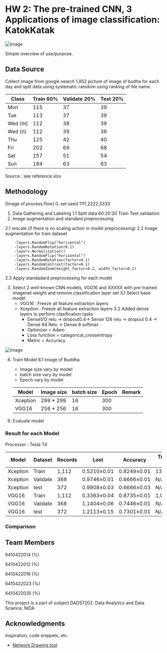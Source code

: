 # HW 2: The pre-trained CNN, 3 Applications of image classification: KatokKatak
![image](https://user-images.githubusercontent.com/11289173/195136123-ef90c34c-7e1d-45cf-a181-8313a237b2b4.png)

Simple overview of use/purpose.

## Data Source
Collect image from google search 1,852 picture of image of budha for each day and split data using systematic ramdom using ranking of file name.

|  Class  |   Train 60%  |  Validate 20% |  Test 20% |
|---------|----------|------------|--------|
| Mon     |     115  |      37    |   39   |
| Tue     |     113  |      37    |   39   |
| Wed (m) |     112  |      38    |   39   |
| Wed (n) |     112  |      39    |   38   |
| Thu     |     125  |      42    |   40   |
| Fri     |     202  |      69    |   68   |
| Sat     |     157  |      51    |   54   |
| Sun     |     184  |      63    |   63   |


Source : see reference.xlsx


## Methodology
[Image of process flow]
0. set seed
 1111,2222,3333

1. Data Gathering and Labeling 
  1.1 Split data 60:20:20  Train Test validation
2. Image augmentation and standard preprocessing


  2.1 rescale (if there is no scaling action in model preprocessing)
  2.2 Image augmentation for train dataset
  
        -layers.RandomFlip("horizontal")
        -layers.RandomRotation(0.1)
        -layers.Normalization()
        -layers.RandomFlip("horizontal")
        -layers.RandomRotation(factor=0.1)
        -layers.RandomContrast(factor=0.1)
        -layers.RandomZoom(height_factor=0.2, width_factor=0.2)
        
  2.3 Apply standadard preprocessing for each model
  
3. Select 2 well-known CNN models, VGG16 and XXXXX with pre-trained imagenet  weight and remove classification layer set
  3.1 Select base model
    - VGG16 : Freeze all feature extraction layers
    - Xception : Freeze all feature extraction layers
  3.2 Added dense layers to perform clasification tasks
       - Dense512 relu -> dropout0.4-> Sense 128 relu -> dropout 0.4 -> Dense 64  Relu -> Dense 8  softmax
       - Optimizer = Adam
       - Loss function = categorical_crossentropy
       - Metric = Accuracy
       
![image](https://user-images.githubusercontent.com/11289173/196020339-00d0b629-ec92-4a18-ab36-70e4124f1ea4.png)

8. Train Model
  6.1 Image of Buddha
   - Image size vary by model
   - batch size vary by model
   - Epoch vary by model
   
   |   Model  | Image size | batch size | Epoch | Remark |
   |----------|------------|------------|-------|--------|
   | Xception |  299 * 299 |    16      |   300 |        |
   | VGG16    |  256 * 256 |    16      |   300 |        |
   
9. Evaluate model

### Result for each Model
Processor : Tesla T4


  |  Model | Dataset  | Records |   Lost   | Accuracy | Train Time (s) |
  |--------|----------|---------|----------|----------|----------------|
  |Xception| Train    |   1,112 |0.5210±0.01|0.8249±0.01|   13,940±964 |
  |Xception| Validate |     368 |0.9746±0.01|0.6666±0.01|       N/A    | 
  |Xception| test     |     372 |0.9908±0.03|0.6666±0.03|       N/A    | 
  | VGG16  | Train    |   1,112 |0.3363±0.04|0.8735±0.01|    1,019±8  |
  | VGG16  | Validate |     368 |1.1404±0.06|0.7446±0.01|       N/A    | 
  | VGG16  | test     |     372 |1.2113±0.15|0.7301±0.01|       N/A    |  


### Comparison



## Team Members

6410422014 (%)

6410422012 (%)

6410422019 (%) 

6410422023 (%)

6410422035 (%)

This project is a part of subject DADS7202. Data Analytics and Data Science. NIDA



## Acknowledgments

Inspiration, code snippets, etc.
* [Network Drawing tool](https://alexlenail.me/NN-SVG/AlexNet.html)
